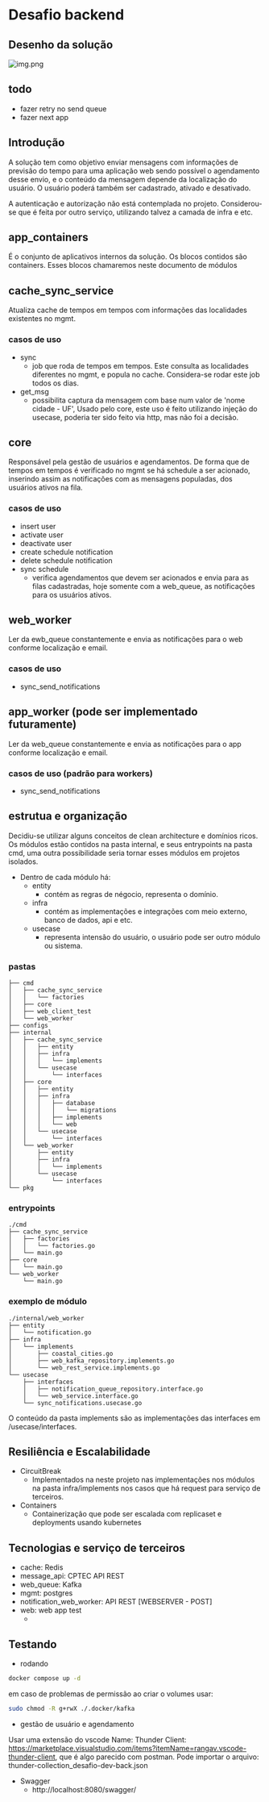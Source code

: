 # Desafio backend

## Desenho da solução

![img.png](img.png)

## todo
- fazer retry no send queue
- fazer next app

## Introdução
A solução tem como objetivo enviar mensagens com informações de previsão do tempo 
para uma aplicação web sendo possível o agendamento desse envio, e o conteúdo da mensagem depende 
da localização do usuário. O usuário poderá também ser cadastrado, ativado e desativado.

A autenticação e autorização não está contemplada no projeto. Considerou-se que é feita por outro serviço, utilizando talvez a camada de infra e etc.  

## app_containers
É o conjunto de aplicativos internos da solução. Os blocos contidos são containers. Esses blocos chamaremos neste documento de módulos

## cache_sync_service
Atualiza cache de tempos em tempos com informações das localidades existentes no mgmt.
### casos de uso
- sync
  - job que roda de tempos em tempos. Este consulta as localidades diferentes no mgmt, e popula no cache. Considera-se rodar este job todos os dias.
- get_msg
  - possibilita captura da mensagem com base num valor de 'nome cidade - UF', Usado pelo core, este uso é feito utilizando injeção do usecase, poderia ter sido feito via http, mas não foi a decisão.

## core
Responsável pela gestão de usuários e agendamentos. De forma que de tempos em tempos é verificado no mgmt se há schedule a ser acionado, inserindo assim as notificações com as mensagens populadas, dos usuários ativos na fila.
### casos de uso
- insert user
- activate user
- deactivate user
- create schedule notification
- delete schedule notification
- sync schedule
  - verifica agendamentos que devem ser acionados e envia para as filas cadastradas, hoje somente com a web_queue, as notificações para os usuários ativos.

## web_worker
Ler da ewb_queue constantemente e envia as notificações para o web conforme localização e email.
### casos de uso
- sync_send_notifications

## app_worker (pode ser implementado futuramente)
Ler da web_queue constantemente e envia as notificações para o app conforme localização e email.
### casos de uso (padrão para workers)
- sync_send_notifications

## estrutua e organização

Decidiu-se utilizar alguns conceitos de clean architecture e domínios ricos. 
Os módulos estão contidos na pasta internal, e seus entrypoints na pasta cmd, uma outra possibilidade seria tornar esses módulos em projetos isolados.
- Dentro de cada módulo há:
  - entity
    - contém as regras de négocio, representa o domínio.
  - infra
    - contém as implementações e integrações com meio externo, banco de dados, api e etc.
  - usecase
    - representa intensão do usuário, o usuário pode ser outro módulo ou sistema.
### pastas
```tree
├── cmd
│   ├── cache_sync_service
│   │   └── factories
│   ├── core
│   ├── web_client_test
│   └── web_worker
├── configs
├── internal
│   ├── cache_sync_service
│   │   ├── entity
│   │   ├── infra
│   │   │   └── implements
│   │   └── usecase
│   │       └── interfaces
│   ├── core
│   │   ├── entity
│   │   ├── infra
│   │   │   ├── database
│   │   │   │   └── migrations
│   │   │   ├── implements
│   │   │   └── web
│   │   └── usecase
│   │       └── interfaces
│   └── web_worker
│       ├── entity
│       ├── infra
│       │   └── implements
│       └── usecase
│           └── interfaces
└── pkg

```

### entrypoints
```tree
./cmd
├── cache_sync_service
│   ├── factories
│   │   └── factories.go
│   └── main.go
├── core
│   └── main.go
└── web_worker
    └── main.go
```

### exemplo de módulo
```tree
./internal/web_worker
├── entity
│   └── notification.go
├── infra
│   └── implements
│       ├── coastal_cities.go
│       ├── web_kafka_repository.implements.go
│       └── web_rest_service.implements.go
└── usecase
    ├── interfaces
    │   ├── notification_queue_repository.interface.go
    │   └── web_service.interface.go
    └── sync_notifications.usecase.go

```
O conteúdo da pasta implements são as implementações das interfaces em /usecase/interfaces.

## Resiliência e Escalabilidade

- CircuitBreak
  - Implementados na neste projeto nas implementações nos módulos na pasta infra/implements nos casos que há request para serviço de terceiros.
- Containers
  - Containerização que pode ser escalada com replicaset e deployments usando kubernetes


## Tecnologias e serviço de terceiros

- cache: Redis
- message_api: CPTEC API REST
- web_queue: Kafka
- mgmt: postgres
- notification_web_worker: API REST [WEBSERVER - POST]
- web: web app test 
  - [//]: # (  - todo)

## Testando

- rodando
```bash
docker compose up -d
```
em caso de problemas de permissão ao criar o volumes usar:
```bash
sudo chmod -R g+rwX ./.docker/kafka
```
- gestão de usuário e agendamento

Usar uma extensão do vscode Name: Thunder Client: https://marketplace.visualstudio.com/items?itemName=rangav.vscode-thunder-client, que é algo parecido com postman.
Pode importar o arquivo: thunder-collection_desafio-dev-back.json

- Swagger
  - http://localhost:8080/swagger/